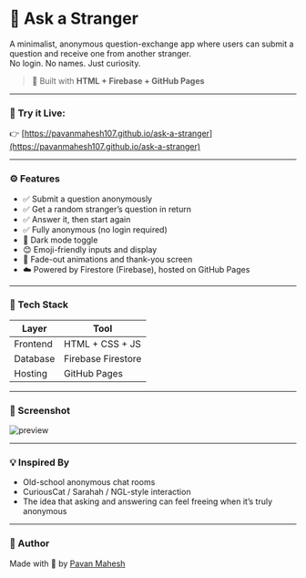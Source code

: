 # 🧠 Ask a Stranger

A minimalist, anonymous question-exchange app where users can submit a question and receive one from another stranger.  
No login. No names. Just curiosity.

> 🤝 Built with **HTML + Firebase + GitHub Pages**

---

### 🔗 Try it Live:
👉 [https://pavanmahesh107.github.io/ask-a-stranger](https://pavanmahesh107.github.io/ask-a-stranger)

---

### ⚙️ Features

- ✅ Submit a question anonymously
- ✅ Get a random stranger’s question in return
- ✅ Answer it, then start again
- ✅ Fully anonymous (no login required)
- 🌙 Dark mode toggle
- 😊 Emoji-friendly inputs and display
- 🎉 Fade-out animations and thank-you screen
- ☁️ Powered by Firestore (Firebase), hosted on GitHub Pages

---

### 🚀 Tech Stack

| Layer    | Tool              |
|----------|-------------------|
| Frontend | HTML + CSS + JS   |
| Database | Firebase Firestore |
| Hosting  | GitHub Pages      |

---

### 📸 Screenshot

![preview](https://github.com/user-attachments/assets/f9391c74-32c1-44fb-af4a-7cbb93db90e6)

---

### 💡 Inspired By

- Old-school anonymous chat rooms
- CuriousCat / Sarahah / NGL-style interaction
- The idea that asking and answering can feel freeing when it’s truly anonymous

---

### 🙌 Author

Made with 💜 by [Pavan Mahesh](https://github.com/pavanmahesh107)
